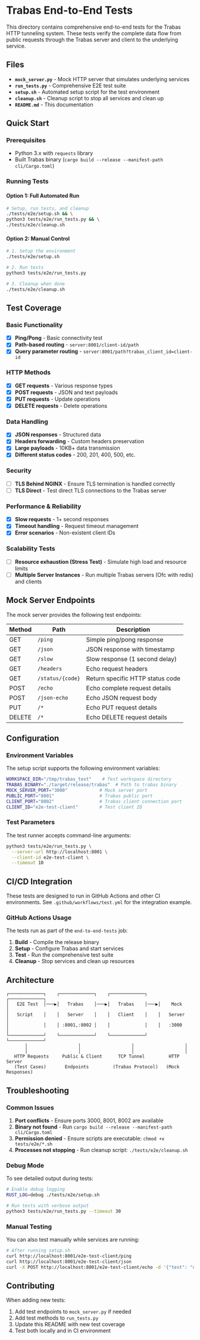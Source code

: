 # Trabas End-to-End Tests

This directory contains comprehensive end-to-end tests for the Trabas HTTP tunneling system. These tests verify the complete data flow from public requests through the Trabas server and client to the underlying service.

## Files

- **`mock_server.py`** - Mock HTTP server that simulates underlying services
- **`run_tests.py`** - Comprehensive E2E test suite
- **`setup.sh`** - Automated setup script for the test environment
- **`cleanup.sh`** - Cleanup script to stop all services and clean up
- **`README.md`** - This documentation

## Quick Start

### Prerequisites

- Python 3.x with `requests` library
- Built Trabas binary (`cargo build --release --manifest-path cli/Cargo.toml`)

### Running Tests

#### Option 1: Full Automated Run
```bash
# Setup, run tests, and cleanup
./tests/e2e/setup.sh && \
python3 tests/e2e/run_tests.py && \
./tests/e2e/cleanup.sh
```

#### Option 2: Manual Control
```bash
# 1. Setup the environment
./tests/e2e/setup.sh

# 2. Run tests
python3 tests/e2e/run_tests.py

# 3. Cleanup when done
./tests/e2e/cleanup.sh
```

## Test Coverage

### Basic Functionality
- [x] **Ping/Pong** - Basic connectivity test
- [x] **Path-based routing** - `server:8001/client-id/path`
- [x] **Query parameter routing** - `server:8001/path?trabas_client_id=client-id`

### HTTP Methods
- [x] **GET requests** - Various response types
- [x] **POST requests** - JSON and text payloads
- [x] **PUT requests** - Update operations
- [x] **DELETE requests** - Delete operations

### Data Handling
- [x] **JSON responses** - Structured data
- [x] **Headers forwarding** - Custom headers preservation
- [x] **Large payloads** - 10KB+ data transmission
- [x] **Different status codes** - 200, 201, 400, 500, etc.

### Security
- [ ] **TLS Behind NGINX** - Ensure TLS termination is handled correctly
- [ ] **TLS Direct** - Test direct TLS connections to the Trabas server

### Performance & Reliability
- [x] **Slow requests** - 1+ second responses
- [x] **Timeout handling** - Request timeout management
- [x] **Error scenarios** - Non-existent client IDs

### Scalability Tests
- [ ] **Resource exhaustion (Stress Test)** - Simulate high load and resource limits
- [ ] **Multiple Server Instances** - Run multiple Trabas servers (Ofc with redis) and clients

## Mock Server Endpoints

The mock server provides the following test endpoints:

| Method | Path | Description |
|--------|------|-------------|
| GET | `/ping` | Simple ping/pong response |
| GET | `/json` | JSON response with timestamp |
| GET | `/slow` | Slow response (1 second delay) |
| GET | `/headers` | Echo request headers |
| GET | `/status/{code}` | Return specific HTTP status code |
| POST | `/echo` | Echo complete request details |
| POST | `/json-echo` | Echo JSON request body |
| PUT | `/*` | Echo PUT request details |
| DELETE | `/*` | Echo DELETE request details |

## Configuration

### Environment Variables

The setup script supports the following environment variables:

```bash
WORKSPACE_DIR="/tmp/trabas_test"    # Test workspace directory
TRABAS_BINARY="./target/release/trabas"  # Path to trabas binary
MOCK_SERVER_PORT="3000"            # Mock server port
PUBLIC_PORT="8001"                 # Trabas public port
CLIENT_PORT="8002"                 # Trabas client connection port
CLIENT_ID="e2e-test-client"        # Test client ID
```

### Test Parameters

The test runner accepts command-line arguments:

```bash
python3 tests/e2e/run_tests.py \
  --server-url http://localhost:8001 \
  --client-id e2e-test-client \
  --timeout 10
```

## CI/CD Integration

These tests are designed to run in GitHub Actions and other CI environments. See `.github/workflows/test.yml` for the integration example.

### GitHub Actions Usage

The tests run as part of the `end-to-end-tests` job:

1. **Build** - Compile the release binary
2. **Setup** - Configure Trabas and start services
3. **Test** - Run the comprehensive test suite
4. **Cleanup** - Stop services and clean up resources

## Architecture

```
┌─────────────┐    ┌─────────────┐    ┌─────────────┐    ┌─────────────┐
│   E2E Test  │───▶│   Trabas    │───▶│   Trabas    │───▶│    Mock     │
│   Script    │    │   Server    │    │   Client    │    │   Server    │
│             │    │ :8001,:8002 │    │             │    │   :3000     │
└─────────────┘    └─────────────┘    └─────────────┘    └─────────────┘
       │                   │                   │                   │
       │                   │                   │                   │
   HTTP Requests     Public & Client      TCP Tunnel         HTTP Server
   (Test Cases)       Endpoints         (Trabas Protocol)   (Mock Responses)
```

## Troubleshooting

### Common Issues

1. **Port conflicts** - Ensure ports 3000, 8001, 8002 are available
2. **Binary not found** - Run `cargo build --release --manifest-path cli/Cargo.toml`
3. **Permission denied** - Ensure scripts are executable: `chmod +x tests/e2e/*.sh`
4. **Processes not stopping** - Run cleanup script: `./tests/e2e/cleanup.sh`

### Debug Mode

To see detailed output during tests:

```bash
# Enable debug logging
RUST_LOG=debug ./tests/e2e/setup.sh

# Run tests with verbose output
python3 tests/e2e/run_tests.py --timeout 30
```

### Manual Testing

You can also test manually while services are running:

```bash
# After running setup.sh
curl http://localhost:8001/e2e-test-client/ping
curl http://localhost:8001/e2e-test-client/json
curl -X POST http://localhost:8001/e2e-test-client/echo -d '{"test": "data"}'
```

## Contributing

When adding new tests:

1. Add test endpoints to `mock_server.py` if needed
2. Add test methods to `run_tests.py`
3. Update this README with new test coverage
4. Test both locally and in CI environment

